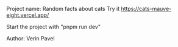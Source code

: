 Project name: Random facts about cats
Try it https://cats-mauve-eight.vercel.app/

Start the project with "pnpm run dev"

Author: Verin Pavel
